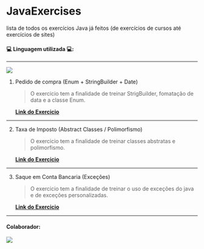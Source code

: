  
# JavaExercises

lista de todos os exercícios Java já feitos (de exercícios de cursos até exercícios de sites)

#### 💻 Linguagem utilizada 💻:
___________________________________

<img src="https://img.shields.io/badge/Java-ED8B00?style=for-the-badge&logo=java&logoColor=white" />


1. Pedido de compra (Enum + StringBuilder + Date)
   
   > O exercicio tem a finalidade de treinar StrigBuilder, fomatação de data e a classe Enum.

   [**Link do Exercicio**](https://github.com/BrunoSantos98/JavaExercises/tree/main/enumStringBuilderExercise)

____________________________________

2. Taxa de Imposto (Abstract Classes / Polimorfismo)
   
   > O exercicio tem a finalidade de treinar classes abstratas e polimorfismo.

   [**Link do Exercicio**](https://github.com/BrunoSantos98/JavaExercises/tree/main/abstractExercise/AbstractExercise)
   
____________________________________

3. Saque em Conta Bancaria (Exceções)
   
   > O exercicio tem a finalidade de treinar o uso de exceções do java e de exceções personalizadas.

   [**Link do Exercicio**](https://github.com/BrunoSantos98/JavaExercises/tree/main/exceptionExercise)
   
___________________________________

#### Colaborador:

![](https://avatars.githubusercontent.com/u/32339159?s=400&u=5d6caeb84bf9763bf444fbcd2a5262ff2bc2b0f1&v=4)
